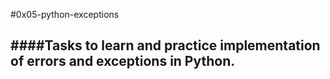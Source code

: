#0x05-python-exceptions

####Tasks to learn and practice implementation of errors and exceptions in Python.
--------------------------------------------------------------------------------
